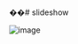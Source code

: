 ��# slideshow

![image](https://user-images.githubusercontent.com/69002877/124470966-accc1c00-dd72-11eb-9a4a-a2dba9a10f21.png)
